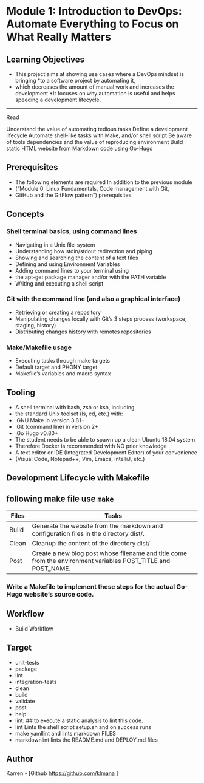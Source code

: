 # Module 1: Introduction to DevOps: Automate Everything to Focus on What Really Matters

## Learning Objectives

* This project aims at showing use cases where a DevOps mindset is bringing
*to a software project by automating it,
* which decreases the amount of manual work and increases the development
*It focuses on why automation is useful and helps speeding a development lifecycle.

---
Read

Understand the value of automating tedious tasks
Define a development lifecycle
Automate shell-like tasks with Make, and/or shell script
Be aware of tools dependencies and the value of reproducing environment
Build static HTML website from Markdown code using Go-Hugo

## Prerequisites

* The following elements are required In addition to the previous module
* (“Module 0: Linux Fundamentals, Code management with Git,
* GitHub and the GitFlow pattern”) prerequisites.

## Concepts

### Shell terminal basics, using command lines

* Navigating in a Unix file-system
* Understanding how stdin/stdout redirection and piping
* Showing and searching the content of a text files
* Defining and using Environment Variables
* Adding command lines to your terminal using
* the apt-get package manager and/or with the PATH variable
* Writing and executing a shell script

### Git with the command line (and also a graphical interface)

* Retrieving or creating a repository
* Manipulating changes locally with Git’s 3 steps process (workspace, staging, history)
* Distributing changes history with remotes repositories

### Make/Makefile usage

* Executing tasks through make targets
* Default target and PHONY target
* Makefile’s variables and macro syntax

## Tooling

* A shell terminal with bash, zsh or ksh, including
* the standard Unix toolset (ls, cd, etc.) with:
* .GNU Make in version 3.81+
* .Git (command line) in version 2+
* .Go Hugo v0.80+
* The student needs to be able to spawn up a clean Ubuntu 18.04 system
* Therefore Docker is recommended with NO prior knowledge
* A text editor or IDE (Integrated Development Editor) of your convenience
* (Visual Code, Notepad++, Vim, Emacs, IntelliJ, etc.)

##  Development Lifecycle with Makefile

## following make file use `make` <command>

Files|Tasks
---|---
Build | Generate the website from the markdown and configuration files in the directory dist/.
Clean | Cleanup the content of the directory dist/
Post | Create a new blog post whose filename and title come from the environment variables POST_TITLE and POST_NAME.

### Write a Makefile to implement these steps for the actual Go-Hugo website’s source code.

## Workflow 

* Build Workflow 

## Target

* unit-tests
* package
* lint
* integration-tests
* clean
* build
* validate
* post
* help
* lint: ## to execute a static analysis to lint this code.
* lint	Lints the shell script setup.sh and on success runs
* make yamllint and lints markdown FILES
* markdownlint	lints the README.md and DEPLOY.md files

## Author

Karren - [Github https://github.com/klmana ]

